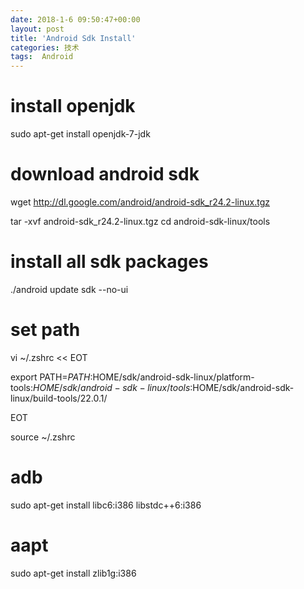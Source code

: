 ```yaml
---
date: 2018-1-6 09:50:47+00:00
layout: post
title: 'Android Sdk Install'
categories: 技术
tags:  Android 
---
```



# install openjdk
sudo apt-get install openjdk-7-jdk

# download android sdk
wget http://dl.google.com/android/android-sdk_r24.2-linux.tgz

tar -xvf android-sdk_r24.2-linux.tgz
cd android-sdk-linux/tools

# install all sdk packages
./android update sdk --no-ui

# set path
vi ~/.zshrc << EOT

export PATH=${PATH}:$HOME/sdk/android-sdk-linux/platform-tools:$HOME/sdk/android-sdk-linux/tools:$HOME/sdk/android-sdk-linux/build-tools/22.0.1/

EOT

source ~/.zshrc

# adb
sudo apt-get install libc6:i386 libstdc++6:i386
# aapt
sudo apt-get install zlib1g:i386